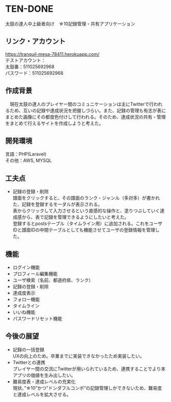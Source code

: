 # TEN-DONE
太鼓の達人中上級者向け　☆10記録管理・共有アプリケーション  

## **リンク・アカウント**

https://tranquil-mesa-78411.herokuapp.com/  
テストアカウント：  
太鼓番：511025692968  
パスワード：511025692968  

## **作成背景**

　現在太鼓の達人のプレイヤー間のコミュニケーションは主にTwitterで行われるため、互いの記録や達成状況を把握しづらい。また、記録の管理も有志が表にまとめた画像にその都度色付けして行われる。そのため、達成状況の共有・管理をまとめて行えるサイトを作成しようと考えた。  


## **開発環境**

言語：PHP(Laravel)  
その他：AWS, MYSQL  

## 工夫点
- 記録の登録・削除  
譜面をクリックすると、その譜面のランク・ジャンル（多対多）が書かれた、記録を登録するモーダルが表示される。  
表からクリックして入力させるという直感的な操作と、塗りつぶしていく達成感から、表で記録を管理できるようにしたいと考えた。  
登録するとpostsテーブル（タイムライン用）に追加される。これをユーザIDと譜面IDの中間テーブルとしても機能させてユーザの登録情報を管理した。  

## 機能

- ログイン機能
- プロフィール編集機能
- ユーザ検索（名前、都道府県、ランク）
- 記録の登録・削除
- 達成度表示
- フォロー機能
- タイムライン
- いいね機能
- パスワードリセット機能

## 今後の展望

- 記録の一括登録  
UXの向上のため。卒業までに実装できなかったため実装したい。
- Twitterとの連携  
プレイヤー間の交流にTwitterが用いられているため、連携することでより本アプリの価値を生み出したい。
- 難易度表・達成レベルの充実化  
現状、”☆10”かつ”ドンダフルコンボ”の記録管理しかできないため、難易度と達成レベルを拡大させる。

